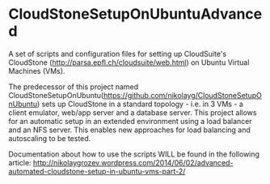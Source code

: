 CloudStoneSetupOnUbuntuAdvanced
=======================

A set of scripts and configuration files for setting up CloudSuite's CloudStone (http://parsa.epfl.ch/cloudsuite/web.html) on Ubuntu Virtual Machines (VMs). 

The predecessor of this project named CloudStoneSetupOnUbuntu(https://github.com/nikolayg/CloudStoneSetupOnUbuntu) sets up CloudStone in a standard topology - i.e. in 3 VMs - a client emulator, web/app server and a database server. This project allows for an automatic setup in an extended environment using a load balancer and an NFS server. This enables new approaches for load balancing and autoscaling to be tested. 


Documentation about how to use the scripts WILL be found in the following article:
http://nikolaygrozev.wordpress.com/2014/06/02/advanced-automated-cloudstone-setup-in-ubuntu-vms-part-2/

